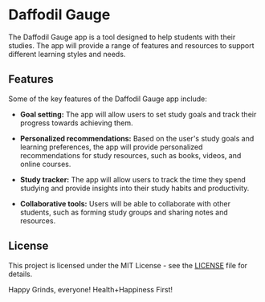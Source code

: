 # Daffodil Gauge

The Daffodil Gauge app is a tool designed to help students with their studies. The app will provide a range of features and resources to support different learning styles and needs.

## Features

Some of the key features of the Daffodil Gauge app include:

- **Goal setting:** The app will allow users to set study goals and track their progress towards achieving them.

- **Personalized recommendations:** Based on the user's study goals and learning preferences, the app will provide personalized recommendations for study resources, such as books, videos, and online courses.

- **Study tracker:** The app will allow users to track the time they spend studying and provide insights into their study habits and productivity.

- **Collaborative tools:** Users will be able to collaborate with other students, such as forming study groups and sharing notes and resources.



## License

This project is licensed under the MIT License - see the [LICENSE](LICENSE) file for details.

Happy Grinds, everyone! Health+Happiness First!
